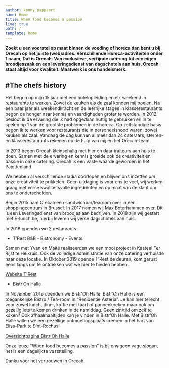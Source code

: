 ```yaml
---
author: kenny_pappaert
name: Home
title: When food becomes a passion
live: true
path: /
template: home
---
```

**Zoekt u een voorstel op maat binnen de voeding of horeca dan bent u bij Orecah op het juiste (web)adres. Verschillende Horeca-activiteiten onder 1 naam, Dat is Orecah. Van exclusieve, verfijnde catering tot een eigen broodjeszaak en een leveringsdienst van dagschotels aan huis. Orecah staat altijd voor kwaliteit. Maatwerk is ons handelsmerk.**

## \#The chefs history

Het begon op mijn 15 jaar met een hotelopleiding en elk weekend in restaurants te werken. Zowel de keuken als de zaal konden mij boeien. Na een paar jaar als weekendkracht en de leerrijke stages in klasserestaurants begon de honger naar kennis en vaardigheden groter te worden. In 2012 besloot ik de ervaring die ik had opgedaan nuttig te gebruiken en in te spelen op 1 van de grootste problemen in de horeca. Op zelfstandige basis begon ik te werken voor restaurants die in personeelsnood waren, zowel keuken als zaal. Vandaag de dag kunnen al meer dan 24 cateraars, sterren- en klasserestaurants rekenen op de hulp van mij en het Orecah-team.

In 2013 begon Orecah kleinschalig met hier en daar traiteurs aan huis te doen. Samen met de ervaring en kennis groeide ook de creativiteit en passie in onze catering. Orecah is een vaste waarde geworden in het Pajottenland.

We hebben al verschillende stadia doorlopen en blijven ons inzetten om onze creativiteit te prikkelen. Geen uitdaging is voor ons te veel, wij werken graag met verse kwaliteitsvolle ingrediënten en op maat van de klant om ons te onderscheiden.

Begin 2015 nam Orecah een sandwichbar/tearoom over in een shoppingcentrum in Brussel. In 2017 namen wij Max Boterhammen over. Dit is een Leveringsdienst van broodjes aan bedrijven.
In 2018 zijn wij gestart met E-lunch.be, hierbij leveren wij verse dagschotels aan huis.

In 2019 openden we 2 restaurants: 

* T’Rest B&B - Bistronomy - Events 

Samen met Yvan en Maité realiseerden we een mooi project in Kasteel Ter Rijst te Heikruis.  Ook de volledige administratie van onze catering verhuisde naar deze locatie. In Oktober 2019 opende T'Rest de deuren, kom gerust eens langs om te ontdekken wat we hier te bieden hebben.

<div class="center"><a href="http://t-rest.be/">Website T'Rest</a></div>

* Bistr’Oh Halle 

In November 2019 openden we Bistr'Oh Halle. Bistr’Oh Halle is een toegankelijke Bistro / Tea-room in “Residentie Asteria”. Je kan hier terecht voor zowel lunch, diner, koffie met taart of pannenkoeken maar ook om gezellig iets te komen drinken in de namiddag. Geen zin/tijd om zelf te koken? Ook afhaalmaaltijden kan je vinden in Bistr’Oh Halle. Met Bistr’Oh Halle willen we een gezellige ontmoetingsplaats creëren in het hart van Elisa-Park te Sint-Rochus.

<div class="center"><a href="https://bistroh-halle.business.site/?utm_source=gmb&utm_medium=referral">Overzichtpagina Bistr'Oh Halle</a></div>

Onze leuze "When food becomes a passion" is bij ons geen vage slogan, het is een dagelijkse vaststelling.

Danku voor het vertrouwen in Orecah.
